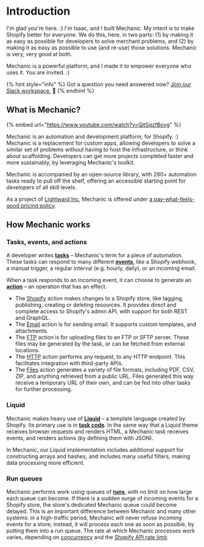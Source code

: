 # Introduction

I'm glad you're here. :) I'm Isaac, and I built Mechanic. My intent is to make Shopify better for everyone. We do this, here, in two parts: (1) by making it as easy as possible for developers to solve merchant problems, and (2) by making it as easy as possible to use (and re-use) those solutions. Mechanic is very, very good at both.

Mechanic is a powerful platform, and I made it to empower everyone who uses it. You are invited. :)

{% hint style="info" %}
Got a question you need answered now? [Join our Slack workspace.](https://join.slack.com/t/usemechanic/shared\_invite/zt-cq84nrs7-ggYbYTbf\~CrCjTg8nmHP2A) 💬
{% endhint %}

## What is Mechanic?

{% embed url="https://www.youtube.com/watch?v=QitSqzfBovg" %}

Mechanic is an automation and development platform, for Shopify. :) Mechanic is a replacement for custom apps, allowing developers to solve a similar set of problems without having to host the infrastructure, or think about scaffolding. Developers can get more projects completed faster and more sustainably, by leveraging Mechanic's toolkit.

Mechanic is accompanied by an open-source library, with 280+ automation tasks ready to pull off the shelf, offering an accessible starting point for developers of all skill levels.

As a project of [Lightward Inc](https://lightward.com), Mechanic is offered under [a pay-what-feels-good pricing policy](platform/policies/pricing.md).

## How Mechanic works

### Tasks, events, and actions

A developer writes [**tasks**](core/tasks/) – Mechanic's term for a piece of automation. These tasks can respond to many different [**events**](core/events/), like a Shopify webhook, a manual trigger, a regular interval (e.g. hourly, daily), or an incoming email.

When a task responds to an incoming event, it can choose to generate an [**action**](core/actions/) – an operation that has an effect.

* The [Shopify](core/actions/integrations/shopify.md) action makes changes to a Shopify store, like tagging, publishing, creating or deleting resources. It provides direct and complete access to Shopify's admin API, with support for both REST and GraphQL.
* The [Email](core/actions/email.md) action is for sending email. It supports custom templates, and attachments.
* The [FTP](core/actions/ftp.md) action is for uploading files to an FTP or SFTP server. These files may be generated by the task, or can be fetched from external locations.
* The [HTTP](core/actions/http.md) action performs any request, to any HTTP endpoint. This facilitates integration with third-party APIs.
* The [Files](core/actions/files.md) action generates a variety of file formats, including PDF, CSV, ZIP, and anything retrieved from a public URL. Files generated this way receive a temporary URL of their own, and can be fed into other tasks for further processing.

### Liquid

Mechanic makes heavy use of [**Liquid**](platform/liquid/basics/) – a template language created by Shopify. Its primary use is in [**task code**](core/tasks/code/). In the same way that a Liquid theme receives browser requests and renders HTML, a Mechanic task receives events, and renders actions (by defining them with JSON).

In Mechanic, our Liquid implementation includes additional support for constructing arrays and hashes, and includes many useful filters, making data processing more efficient.

### Run queues

Mechanic performs work using queues of [**runs**](core/runs/), with no limit on how large each queue can become. If there is a sudden surge of incoming events for a Shopify store, the store's dedicated Mechanic queue could become delayed. This is an important difference between Mechanic and many other systems: in a high-traffic period, Mechanic will never refuse incoming events for a store; instead, it will process each one as soon as possible, by putting them into a run queue. The rate at which Mechanic processes work varies, depending on [concurrency](core/runs/concurrency.md) and the [Shopify API rate limit](core/shopify/api-rate-limit.md).
